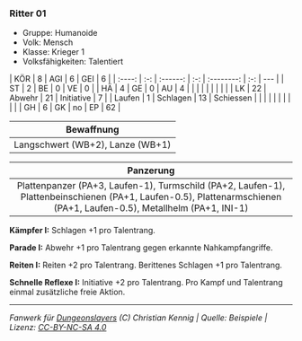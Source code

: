 ### Ritter 01

- Gruppe: Humanoide
- Volk: Mensch
- Klasse: Krieger 1
- Volksfähigkeiten: Talentiert

|  KÖR   |  8  |   AGI    |  6  |    GEI     |  6  |
| :----: | :-: | :------: | :-: | :--------: | :-: | --- |
|   ST   |  2  |    BE    |  0  |     VE     |  0  |
|   HÄ   |  4  |    GE    |  0  |     AU     |  4  |
|        |     |          |     |            |     |     |
|   LK   | 22  |  Abwehr  | 21  | Initiative |  7  |
| Laufen |  1  | Schlagen | 13  | Schiessen  |     |
|        |     |          |     |            |     |     |
|   GH   |  6  |    GK    | no  |     EP     | 62  |

|            Bewaffnung            |
| :------------------------------: |
| Langschwert (WB+2), Lanze (WB+1) |

|                                                                              Panzerung                                                                               |
| :------------------------------------------------------------------------------------------------------------------------------------------------------------------: |
| Plattenpanzer (PA+3, Laufen-1), Turmschild (PA+2, Laufen-1), Plattenbeinschienen (PA+1, Laufen-0.5), Plattenarmschienen (PA+1, Laufen-0.5), Metallhelm (PA+1, INI-1) |

**Kämpfer I:** Schlagen +1 pro Talentrang.

**Parade I:** Abwehr +1 pro Talentrang gegen erkannte Nahkampfangriffe.

**Reiten I:** Reiten +2 pro Talentrang. Berittenes Schlagen +1 pro Talentrang.

**Schnelle Reflexe I:** Initiative +2 pro Talentrang. Pro Kampf und Talentrang einmal zusätzliche freie Aktion.

---

_Fanwerk für [Dungeonslayers](https://www.dungeonslayers.net/) (C) Christian Kennig | Quelle: Beispiele | Lizenz: [CC-BY-NC-SA 4.0](https://creativecommons.org/licenses/by-nc-sa/4.0/deed.de)_
